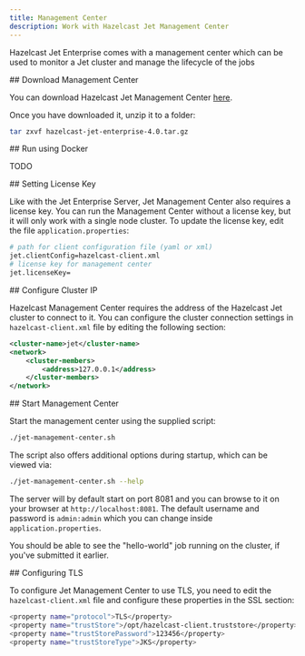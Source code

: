```yaml
---
title: Management Center
description: Work with Hazelcast Jet Management Center
---
```


Hazelcast Jet Enterprise comes with a management center which can be
used to monitor a Jet cluster and manage the lifecycle of the jobs

## Download Management Center

You can download Hazelcast Jet Management Center [here](https://download.hazelcast.com/hazelcast-jet-management-center/hazelcast-jet-management-center-4.0.tar.gz).

Once you have downloaded it, unzip it to a folder:

```bash
tar zxvf hazelcast-jet-enterprise-4.0.tar.gz
```

## Run using Docker

TODO

## Setting License Key

Like with the Jet Enterprise Server, Jet Management Center also requires
a license key. You can run the Management Center without a license key,
but it will only work with a single node cluster. To update the license
key, edit the file `application.properties`:

```bash
# path for client configuration file (yaml or xml)
jet.clientConfig=hazelcast-client.xml
# license key for management center
jet.licenseKey=
```

## Configure Cluster IP

Hazelcast Management Center requires the address of the Hazelcast Jet
cluster to connect to it. You can configure the cluster connection
settings in `hazelcast-client.xml` file by editing the following
section:

```xml
<cluster-name>jet</cluster-name>
<network>
    <cluster-members>
        <address>127.0.0.1</address>
    </cluster-members>
</network>
```

## Start Management Center

Start the management center using the supplied script:

```bash
./jet-management-center.sh
```

The script also offers additional options during startup, which can be
viewed via:

```bash
./jet-management-center.sh --help
```

The server will by default start on port 8081 and you can browse to it
on your browser at `http://localhost:8081`. The default username and
password is `admin:admin` which you can change inside
`application.properties`.

You should be able to see the "hello-world" job running on the cluster,
if you've submitted it earlier.

## Configuring TLS

To configure Jet Management Center to use TLS, you need to edit the
`hazelcast-client.xml` file and configure these properties in the SSL
section:

```bash
<property name="protocol">TLS</property>
<property name="trustStore">/opt/hazelcast-client.truststore</property>
<property name="trustStorePassword">123456</property>
<property name="trustStoreType">JKS</property>
```
